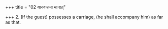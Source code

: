 +++
title = "02 यानवन्तमा यानात्"

+++
2. (If the guest) possesses a carriage, (he shall accompany him) as far as that.
